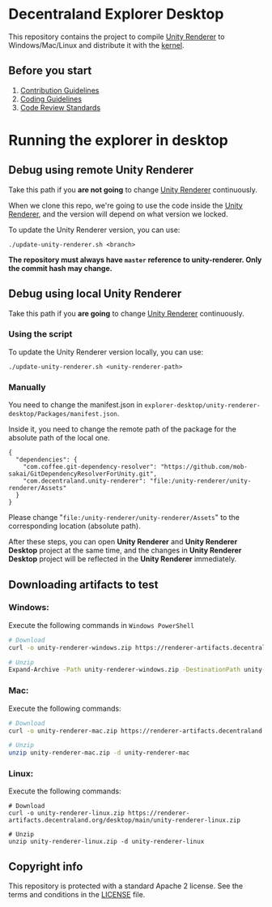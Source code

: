 # Decentraland Explorer Desktop

This repository contains the project to compile [Unity Renderer](https://github.com/decentraland/unity-renderer) to Windows/Mac/Linux and distribute it with the [kernel](https://github.com/decentraland/kernel).

## Before you start

1. [Contribution Guidelines](https://github.com/decentraland/unity-renderer/.github/CONTRIBUTING.md)
2. [Coding Guidelines](https://github.com/decentraland/unity-renderer/docs/style-guidelines.md)
3. [Code Review Standards](https://github.com/decentraland/unity-renderer/docs/code-review-standards.md)

# Running the explorer in desktop

## Debug using remote Unity Renderer

Take this path if you **are not going** to change [Unity Renderer](https://github.com/decentraland/unity-renderer) continuously.

When we clone this repo, we're going to use the code inside the [Unity Renderer](https://github.com/decentraland/unity-renderer), and the version will depend on what version we locked.

To update the Unity Renderer version, you can use:

```
./update-unity-renderer.sh <branch>
```

**The repository must always have `master` reference to unity-renderer. Only the commit hash may change.**

## Debug using local Unity Renderer

Take this path if you **are going** to change [Unity Renderer](https://github.com/decentraland/unity-renderer) continuously.
### Using the script

To update the Unity Renderer version locally, you can use:

```
./update-unity-renderer.sh <unity-renderer-path>
```
### Manually

You need to change the manifest.json in `explorer-desktop/unity-renderer-desktop/Packages/manifest.json`.

Inside it, you need to change the remote path of the package for the absolute path of the local one.

```
{
  "dependencies": {
    "com.coffee.git-dependency-resolver": "https://github.com/mob-sakai/GitDependencyResolverForUnity.git",
    "com.decentraland.unity-renderer": "file:/unity-renderer/unity-renderer/Assets"
  }
}
```

Please change "`file:/unity-renderer/unity-renderer/Assets`" to the corresponding location (absolute path).

After these steps, you can open **Unity Renderer** and **Unity Renderer Desktop** project at the same time, and the changes in **Unity Renderer Desktop** project will be reflected in the **Unity Renderer** immediately.

## Downloading artifacts to test

### Windows:
Execute the following commands in `Windows PowerShell`
```bash
# Download
curl -o unity-renderer-windows.zip https://renderer-artifacts.decentraland.org/desktop/main/unity-renderer-windows.zip

# Unzip
Expand-Archive -Path unity-renderer-windows.zip -DestinationPath unity-renderer-windows -Force
```
### Mac:
Execute the following commands:
```bash
# Download
curl -o unity-renderer-mac.zip https://renderer-artifacts.decentraland.org/desktop/main/unity-renderer-mac.zip

# Unzip
unzip unity-renderer-mac.zip -d unity-renderer-mac
```
### Linux: 
Execute the following commands:
```
# Download
curl -o unity-renderer-linux.zip https://renderer-artifacts.decentraland.org/desktop/main/unity-renderer-linux.zip

# Unzip
unzip unity-renderer-linux.zip -d unity-renderer-linux
```

## Copyright info

This repository is protected with a standard Apache 2 license. See the terms and conditions in the [LICENSE](LICENSE) file.
